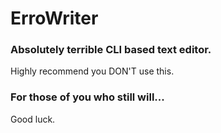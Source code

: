 # ErroWriter

### Absolutely terrible CLI based text editor.
Highly recommend you DON'T use this.

### For those of you who still will...
Good luck.
